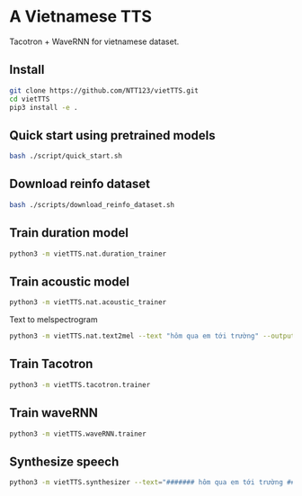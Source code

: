 A Vietnamese TTS
================

Tacotron + WaveRNN for vietnamese dataset.

Install
-------


```sh
git clone https://github.com/NTT123/vietTTS.git
cd vietTTS 
pip3 install -e .
```

Quick start using pretrained models
----------------------------------
```sh
bash ./script/quick_start.sh
```


Download reinfo dataset
-----------------------

```sh
bash ./scripts/download_reinfo_dataset.sh
```


Train duration model
--------------------

```sh
python3 -m vietTTS.nat.duration_trainer
```


Train acoustic model
--------------------
```sh
python3 -m vietTTS.nat.acoustic_trainer
```


Text to melspectrogram

```sh
python3 -m vietTTS.nat.text2mel --text "hôm qua em tới trường" --output mel.png
```

Train Tacotron 
--------------

```sh
python3 -m vietTTS.tacotron.trainer
```

Train waveRNN
-------------

```sh
python3 -m vietTTS.waveRNN.trainer
```


Synthesize speech
-----------------

```sh
python3 -m vietTTS.synthesizer --text="####### hôm qua em tới trường #######" --output=clip.wav
```